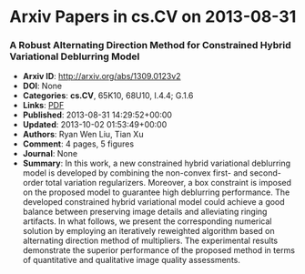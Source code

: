 # Arxiv Papers in cs.CV on 2013-08-31
### A Robust Alternating Direction Method for Constrained Hybrid Variational Deblurring Model
- **Arxiv ID**: http://arxiv.org/abs/1309.0123v2
- **DOI**: None
- **Categories**: **cs.CV**, 65K10, 68U10, I.4.4; G.1.6
- **Links**: [PDF](http://arxiv.org/pdf/1309.0123v2)
- **Published**: 2013-08-31 14:29:52+00:00
- **Updated**: 2013-10-02 01:53:49+00:00
- **Authors**: Ryan Wen Liu, Tian Xu
- **Comment**: 4 pages, 5 figures
- **Journal**: None
- **Summary**: In this work, a new constrained hybrid variational deblurring model is developed by combining the non-convex first- and second-order total variation regularizers. Moreover, a box constraint is imposed on the proposed model to guarantee high deblurring performance. The developed constrained hybrid variational model could achieve a good balance between preserving image details and alleviating ringing artifacts. In what follows, we present the corresponding numerical solution by employing an iteratively reweighted algorithm based on alternating direction method of multipliers. The experimental results demonstrate the superior performance of the proposed method in terms of quantitative and qualitative image quality assessments.



